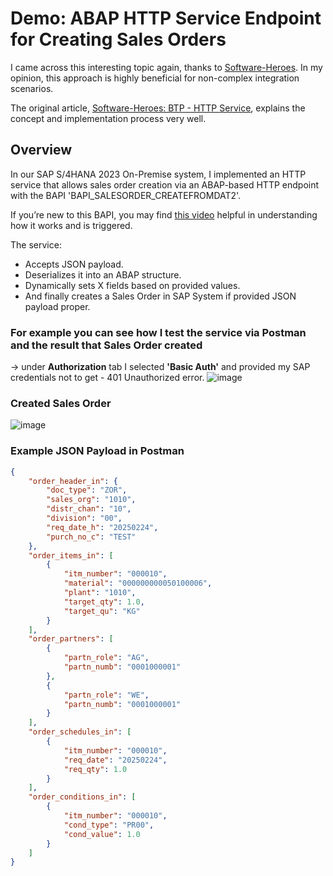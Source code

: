 # Demo: ABAP HTTP Service Endpoint for Creating Sales Orders

I came across this interesting topic again, thanks to [Software-Heroes](https://software-heroes.com/en/sap). In my opinion, this approach is highly beneficial for non-complex integration scenarios.

The original article, [Software-Heroes: BTP - HTTP Service](https://software-heroes.com/en/blog/btp-http-service-endpoint), explains the concept and implementation process very well.

## Overview
In our SAP S/4HANA 2023 On-Premise system, I implemented an HTTP service that allows sales order creation via an ABAP-based HTTP endpoint with the BAPI 'BAPI_SALESORDER_CREATEFROMDAT2'.  

If you’re new to this BAPI, you may find [this video](https://www.youtube.com/watch?v=qUOiOYBQ3Rw&t=1842s&ab_channel=SathishReddy) helpful in understanding how it works and is triggered.  

The service:  
- Accepts JSON payload.  
- Deserializes it into an ABAP structure.  
- Dynamically sets X fields based on provided values.
- And finally creates a Sales Order in SAP System if provided JSON payload proper.

### For example you can see how I test the service via Postman and the result that Sales Order created
-> under **Authorization** tab I selected **'Basic Auth'** and provided my SAP credentials not to get - 401 Unauthorized error.
![image](https://github.com/user-attachments/assets/17e58d14-6bb7-4417-a7a3-406aac60072c)

### Created Sales Order
![image](https://github.com/user-attachments/assets/8592f23e-cd9c-4340-8206-a657334db6a3)

### Example JSON Payload in Postman
```json
{
    "order_header_in": {
        "doc_type": "ZOR",
        "sales_org": "1010",
        "distr_chan": "10",
        "division": "00",
        "req_date_h": "20250224",
        "purch_no_c": "TEST"
    },
    "order_items_in": [
        {
            "itm_number": "000010",
            "material": "000000000050100006",
            "plant": "1010",
            "target_qty": 1.0,
            "target_qu": "KG"
        }
    ],
    "order_partners": [
        {
            "partn_role": "AG",
            "partn_numb": "0001000001"
        },
        {
            "partn_role": "WE",
            "partn_numb": "0001000001"
        }
    ],
    "order_schedules_in": [
        {
            "itm_number": "000010",
            "req_date": "20250224",
            "req_qty": 1.0
        }
    ],
    "order_conditions_in": [
        {
            "itm_number": "000010",
            "cond_type": "PR00",
            "cond_value": 1.0
        }
    ]
}
```

